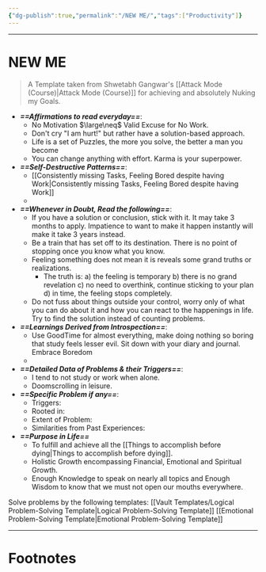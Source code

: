 ```yaml
---
{"dg-publish":true,"permalink":"/NEW ME/","tags":["Productivity"]}
---
```



---
# NEW ME
> A Template taken from Shwetabh Gangwar's [[Attack Mode (Course)\|Attack Mode (Course)]] for achieving and absolutely Nuking my Goals.

- ***==Affirmations to read everyday==***:
	- No Motivation $\large\neq$ Valid Excuse for No Work.
	- Don't cry "I am hurt!" but rather have a solution-based approach.
	- Life is a set of Puzzles, the more you solve, the better a man you become
	- You can change anything with effort. Karma is your superpower.
- ***==Self-Destructive Patterns==***:
	- [[Consistently missing Tasks, Feeling Bored despite having Work\|Consistently missing Tasks, Feeling Bored despite having Work]]
	- 
- ***==Whenever in Doubt, Read the following==***:
	- If you have a solution or conclusion, stick with it. It may take 3 months to apply. Impatience to want to make it happen instantly will make it take 3 years instead.
	- Be a train that has set off to its destination. There is no point of stopping once you know what you know.
	- Feeling something does not mean it is reveals some grand truths or realizations.
		- The truth is: a) the feeling is temporary b) there is no grand revelation c) no need to overthink, continue sticking to your plan d) in time, the feeling stops completely.
	- Do not fuss about things outside your control, worry only of what you can do about it and how you can react to the happenings in life. Try to find the solution instead of counting problems.
- ***==Learnings Derived from Introspection==***:
	- Use GoodTime for almost everything, make doing nothing so boring that study feels lesser evil. Sit down with your diary and journal. Embrace Boredom
	- 
- ***==Detailed Data of Problems & their Triggers==***:
	- I tend to not study or work when alone.
	- Doomscrolling in leisure.
- ***==Specific Problem if any==***:
	- Triggers:
	- Rooted in:
	- Extent of Problem:
	- Similarities from Past Experiences:
- ***==Purpose in Life==***
	- To fulfill and achieve all the [[Things to accomplish before dying\|Things to accomplish before dying]].
	- Holistic Growth encompassing Financial, Emotional and Spiritual Growth.
	- Enough Knowledge to speak on nearly all topics and Enough Wisdom to know that we must not open our mouths everywhere.


Solve problems by the following templates: 
[[Vault Templates/Logical Problem-Solving Template\|Logical Problem-Solving Template]]
[[Emotional Problem-Solving Template\|Emotional Problem-Solving Template]]

---
# Footnotes
